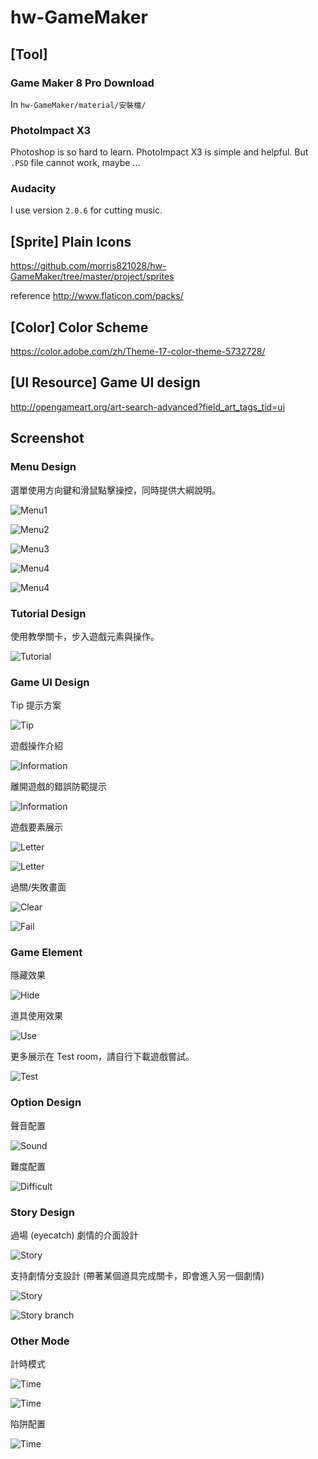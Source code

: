 # hw-GameMaker #

## [Tool] ##

### Game Maker 8 Pro Download ###

In `hw-GameMaker/material/安裝檔/`

### PhotoImpact X3 ###

Photoshop is so hard to learn. PhotoImpact X3 is simple and helpful. But `.PSD` file cannot work, maybe ...

### Audacity ###

I use version `2.0.6` for cutting music.


## [Sprite] Plain Icons ##


https://github.com/morris821028/hw-GameMaker/tree/master/project/sprites

reference http://www.flaticon.com/packs/

## [Color] Color Scheme ##

https://color.adobe.com/zh/Theme-17-color-theme-5732728/

## [UI Resource] Game UI design ##

http://opengameart.org/art-search-advanced?field_art_tags_tid=ui

## Screenshot ##

### Menu Design ###

選單使用方向鍵和滑鼠點擊操控，同時提供大綱說明。

![Menu1](/image/screenshot102.png)

![Menu2](/image/screenshot103.png)

![Menu3](/image/screenshot104.png)

![Menu4](/image/screenshot105.png)

![Menu4](/image/screenshot106.png)

### Tutorial Design ###

使用教學關卡，步入遊戲元素與操作。

![Tutorial](/image/screenshot101.png)

### Game UI Design ##

Tip 提示方案

![Tip](/image/screenshot107.png)

遊戲操作介紹

![Information](/image/screenshot108.png)

離開遊戲的錯誤防範提示

![Information](/image/screenshot109.png)

遊戲要素展示

![Letter](/image/screenshot110.png)

![Letter](/image/screenshot111.png)

過關/失敗畫面

![Clear](/image/screenshot114.png)

![Fail](/image/screenshot115.png)

### Game Element ###

隱藏效果

![Hide](/image/screenshot112.png)

道具使用效果

![Use](/image/screenshot119.png)

更多展示在 Test room，請自行下載遊戲嘗試。

![Test](/image/screenshot113.png)

### Option Design ###

聲音配置

![Sound](/image/screenshot116.png)

難度配置

![Difficult](/image/screenshot117.png)

### Story Design ###

過場 (eyecatch) 劇情的介面設計

![Story](/image/screenshot118.png)

支持劇情分支設計 (帶著某個道具完成關卡，即會進入另一個劇情)

![Story](/image/screenshot120.png)

![Story branch](/image/screenshot124.png)

### Other Mode ###

計時模式

![Time](/image/screenshot121.png)

![Time](/image/screenshot122.png)

陷阱配置

![Time](/image/screenshot123.png)



 
